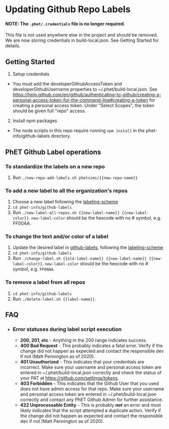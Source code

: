 # Updating Github Repo Labels

#### NOTE: The `.phet/.credentials` file is no longer required.

This file is not used anywhere else in the project and should be removed. We are now storing credentials in
build-local.json. See Getting Started for details.

## Getting Started

1. Setup credentials

- You must add the developerGithubAccessToken and developerGithubUsername properties to ~/.phet/build-local.json. See
  https://help.github.com/en/github/authenticating-to-github/creating-a-personal-access-token-for-the-command-line#creating-a-token
  for creating a personal access token. Under "Select Scopes", the token should be given full "repo" access.

2. Install npm packages

- The node scripts in this repo require running `npm install` in the phet-info/github-labels directory.

## PhET Github Label operations

### To standardize the labels on a new repo

1. Run `./new-repo-add-labels.sh phetsims/{{new-repo-name}}`

### To add a new label to all the organization's repos

1. Choose a new label following the [labeling-scheme](labeling-scheme.md)
2. `cd phet-info/github-labels`
3. Run `./new-label-all-repos.sh {{new-label-name}} {{new-label-color}}`.  `new-label-color` should be the hexcode with
   no # symbol, e.g. FF00AA.

### To change the text and/or color of a label

1. Update the desired label in [github-labels](github-labels), following the [labeling-scheme](labeling-scheme.md)
2. `cd phet-info/github-labels`
3. Run `./change-label.sh {{old-label-name}} {{new-label-name}} {{new-label-color}}`.  `new-label-color` should be the
   hexcode with no # symbol, e.g. `FF00AA`.

### To remove a label from all repos

1. `cd phet-info/github-labels`
2. Run `./delete-label.sh {{label-name}}`.

## FAQ

* ### Error statuses during label script execution

  * __200, 201, etc__ - Anything in the 200 range indicates success.
  * __400 Bad Request__ - This probably indicates a fatal error. Verify if the change did not happen as expected and
    contact the responsible dev if not (Matt Pennington as of 2020).
  * __401 Unauthorized__ - This indicates that your credentials are incorrect. Make sure your username and personal
    access token are entered in ~/.phet/build-local.json correctly and check the status of your PAT
    at https://github.com/settings/tokens.
  * __403 Forbidden__ - This indicates that the Github User that you used does not have admin access for that repo. Make
    sure your username and personal access token are entered in ~/.phet/build-local.json correctly and contact any PhET
    Github Admin for further assistance.
  * __422 Unprocessable Entity__ - This is probably __*not*__ an error and most likely indicates that the script
    attempted a duplicate action. Verify if the change did not happen as expected and contact the responsible dev if
    not (Matt Pennington as of 2020).
